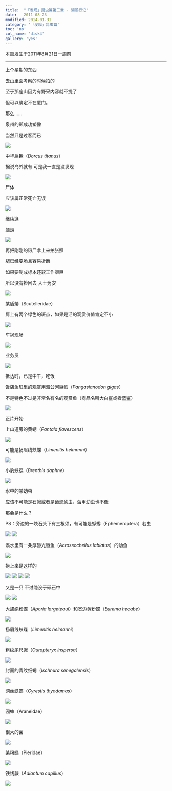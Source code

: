 ```yaml
---
title:  "「发现」昆虫篇第三章 · 溯溪行记"
date:   2011-08-23
modified: 2014-01-31
category: '「发现」昆虫篇'
toc: 'no'
col_name: 'disk4'
gallery: 'yes'
---
```

本篇发生于2011年8月21日一周前

---

上个星期的东西

去山里面考察的时候拍的

至于那座山因为有野采内容就不提了

但可以确定不在厦门。

那么……

泉州的郑成功塑像

当然只是过客而已

<img class='disc' src='https://i.postimg.cc/LsXrp1QL/1.jpg'>

中华扁锹（<i>Dorcus titanus</i>）

据说岛外就有 可是我一直是没发现

<img class='disc' src='https://i.postimg.cc/YSsTqCTV/2.jpg'>

尸体

应该属正常死亡无误

<img class='disc' src='https://i.postimg.cc/9XTsCVb8/3.jpg'>

继续逛

螵蛸

<img class='disc' src='https://i.postimg.cc/15Q2zTY9/4.jpg'>

再把刚刚的锹尸拿上来拍张照

腿已经变脆且容易折断

如果要制成标本还软工作艰巨

所以没有捡回去 入土为安

<img class='disc' src='https://i.postimg.cc/WzMyn6tL/5.jpg'>

某盾蝽（Scutelleridae）

肩上有两个绿色的斑点，如果是活的观赏价值肯定不小

<img class='disc' src='https://i.postimg.cc/0203KfL7/6.jpg'>

车祸现场

<img class='disc' src='https://i.postimg.cc/Fztq3nrV/7.jpg'>

业务员

<img class='disc' src='https://i.postimg.cc/Y9LZ4wHS/8.jpg'>

抵达时，已是中午，吃饭

饭店鱼缸里的观赏用湄公河巨鲶（<i>Pangasianodon gigas</i>）

不是特色不过是非常名有名的观赏鱼（商品名叫大白鲨或者蓝鲨）

<img class='disc' src='https://i.postimg.cc/T32sVb6F/9.jpg'>

正片开始

上山道旁的黄蜻（<i>Pantala flavescens</i>）

<img class='disc' src='https://i.postimg.cc/JzT2Ph7n/10.jpg'>

可能是扬眉线蛱蝶（<i>Limenitis helmanni</i>）

<img class='disc' src='https://i.postimg.cc/qRKDJXsh/11.jpg'>

小豹蛱蝶（<i>Brenthis daphne</i>）

<img class='disc' src='https://i.postimg.cc/d0LSXKD9/12.jpg'>

水中的某幼虫

应该不可能是石蛾或者是齿蛉幼虫，萤甲幼虫也不像

那会是什么？

PS：旁边的一块石头下有三根须，有可能是蜉蝣（Ephemeroptera）若虫

<img class='disc' src='https://i.postimg.cc/sxR6vQmn/13.jpg'>

<img class='disc' src='https://i.postimg.cc/GtJMYLSb/14.jpg'>

溪水里有一条厚唇光唇鱼（<i>Acrossocheilus labiatus</i>）的幼鱼

<img class='disc' src='https://i.postimg.cc/KYwshsMh/15.jpg'>

捞上来是这样的

<img class='disc' src='https://i.postimg.cc/kMxYLsML/16.jpg'>

<img class='disc' src='https://i.postimg.cc/KvxpbTRj/17.jpg'>

<img class='disc' src='https://i.postimg.cc/vHhqZmVz/18.jpg'>

<img class='disc' src='https://i.postimg.cc/pLd0htQt/19.jpg'>

又是一只 不过隐没于砾石中

<img class='disc' src='https://i.postimg.cc/mg6m76V1/20.jpg'>

<img class='disc' src='https://i.postimg.cc/KYkJfrsq/21.jpg'>

大翅绢粉蝶（<i>Aporia largeteaui</i>）和宽边黄粉蝶（<i>Eurema hecabe</i>）

<img class='disc' src='https://i.postimg.cc/mkRjbxZJ/22.jpg'>

扬眉线蛱蝶（<i>Limenitis helmanni</i>）

<img class='disc' src='https://i.postimg.cc/SscVFQ4c/23.jpg'>

粗纹尾尺蛾（<i>Ourapteryx inspersa</i>）

<img class='disc' src='https://i.postimg.cc/VNx4VrxY/24.jpg'>

封面的青纹细蟌（<i>Ischnura senegalensis</i>）

<img class='disc' src='https://i.postimg.cc/tJ55JrYT/25.jpg'>

网丝蛱蝶（<i>Cyrestis thyodamas</i>）

<img class='disc' src='https://i.postimg.cc/nVYT3L0J/26.jpg'>

园蛛（Araneidae）

<img class='disc' src='https://i.postimg.cc/WbN8CPHJ/27.jpg'>

很大的菌

<img class='disc' src='https://i.postimg.cc/FH1ZFVmr/28.jpg'>

某粉蝶（Pieridae）

<img class='disc' src='https://i.postimg.cc/c4FhN5pk/29.jpg'>

铁线蕨（<i>Adiantum capillus</i>）

<img class='disc' src='https://i.postimg.cc/RZ8TWJVc/30.jpg'>
